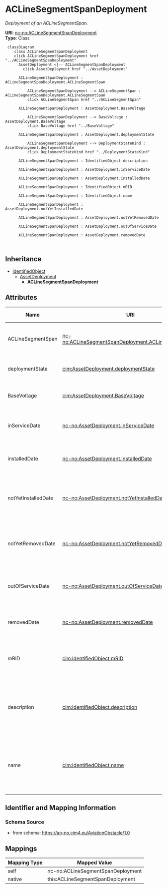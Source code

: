 # ACLineSegmentSpanDeployment


_Deployment of an ACLineSegmentSpan._





**URI**: [nc-no:ACLineSegmentSpanDeployment](https://ap-no.cim4.eu/AviationObstacle/1.0#ACLineSegmentSpanDeployment)<br />
**Type**: Class




```mermaid
 classDiagram
    class ACLineSegmentSpanDeployment
    click ACLineSegmentSpanDeployment href "../ACLineSegmentSpanDeployment"
      AssetDeployment <|-- ACLineSegmentSpanDeployment
        click AssetDeployment href "../AssetDeployment"
      
      ACLineSegmentSpanDeployment : ACLineSegmentSpanDeployment.ACLineSegmentSpan
        
          ACLineSegmentSpanDeployment --> ACLineSegmentSpan : ACLineSegmentSpanDeployment.ACLineSegmentSpan
          click ACLineSegmentSpan href "../ACLineSegmentSpan"
        
      ACLineSegmentSpanDeployment : AssetDeployment.BaseVoltage
        
          ACLineSegmentSpanDeployment --> BaseVoltage : AssetDeployment.BaseVoltage
          click BaseVoltage href "../BaseVoltage"
        
      ACLineSegmentSpanDeployment : AssetDeployment.deploymentState
        
          ACLineSegmentSpanDeployment --> DeploymentStateKind : AssetDeployment.deploymentState
          click DeploymentStateKind href "../DeploymentStateKind"
        
      ACLineSegmentSpanDeployment : IdentifiedObject.description
        
      ACLineSegmentSpanDeployment : AssetDeployment.inServiceDate
        
      ACLineSegmentSpanDeployment : AssetDeployment.installedDate
        
      ACLineSegmentSpanDeployment : IdentifiedObject.mRID
        
      ACLineSegmentSpanDeployment : IdentifiedObject.name
        
      ACLineSegmentSpanDeployment : AssetDeployment.notYetInstalledDate
        
      ACLineSegmentSpanDeployment : AssetDeployment.notYetRemovedDate
        
      ACLineSegmentSpanDeployment : AssetDeployment.outOfServiceDate
        
      ACLineSegmentSpanDeployment : AssetDeployment.removedDate
        
      
```





## Inheritance
* [IdentifiedObject](IdentifiedObject.md)
    * [AssetDeployment](AssetDeployment.md)
        * **ACLineSegmentSpanDeployment**



## Attributes


| Name | URI | Cardinality and Range | Description | Inheritance |
| ---  | --- | --- | --- | --- |
| ACLineSegmentSpan | [nc-no:ACLineSegmentSpanDeployment.ACLineSegmentSpan](https://ap-no.cim4.eu/AviationObstacle/1.0#ACLineSegmentSpanDeployment.ACLineSegmentSpan) | 0..1 <br />  [ACLineSegmentSpan](ACLineSegmentSpan.md)  | The associated AC Line Segment Span | direct |
| deploymentState | [cim:AssetDeployment.deploymentState](http://iec.ch/TC57/CIM100#AssetDeployment.deploymentState) | 0..1 <br />  [DeploymentStateKind](DeploymentStateKind.md)  | Current deployment state of asset | [AssetDeployment](AssetDeployment.md) |
| BaseVoltage | [cim:AssetDeployment.BaseVoltage](http://iec.ch/TC57/CIM100#AssetDeployment.BaseVoltage) | 0..1 <br />  [BaseVoltage](BaseVoltage.md)  | The associated Base Voltage | [AssetDeployment](AssetDeployment.md) |
| inServiceDate | [nc-no:AssetDeployment.inServiceDate](https://ap-no.cim4.eu/AviationObstacle/1.0#AssetDeployment.inServiceDate) | 0..1 <br />  datetime  | Date and time asset was most recently put in service | [AssetDeployment](AssetDeployment.md) |
| installedDate | [nc-no:AssetDeployment.installedDate](https://ap-no.cim4.eu/AviationObstacle/1.0#AssetDeployment.installedDate) | 0..1 <br />  datetime  | Date and time asset was most recently installed | [AssetDeployment](AssetDeployment.md) |
| notYetInstalledDate | [nc-no:AssetDeployment.notYetInstalledDate](https://ap-no.cim4.eu/AviationObstacle/1.0#AssetDeployment.notYetInstalledDate) | 0..1 <br />  datetime  | Date and time of asset deployment transition to not yet installed | [AssetDeployment](AssetDeployment.md) |
| notYetRemovedDate | [nc-no:AssetDeployment.notYetRemovedDate](https://ap-no.cim4.eu/AviationObstacle/1.0#AssetDeployment.notYetRemovedDate) | 0..1 <br />  datetime  | Date and time of asset deployment transition to not yet removed | [AssetDeployment](AssetDeployment.md) |
| outOfServiceDate | [nc-no:AssetDeployment.outOfServiceDate](https://ap-no.cim4.eu/AviationObstacle/1.0#AssetDeployment.outOfServiceDate) | 0..1 <br />  datetime  | Date and time asset was most recently taken out of service | [AssetDeployment](AssetDeployment.md) |
| removedDate | [nc-no:AssetDeployment.removedDate](https://ap-no.cim4.eu/AviationObstacle/1.0#AssetDeployment.removedDate) | 0..1 <br />  datetime  | Date and time asset was most recently removed | [AssetDeployment](AssetDeployment.md) |
| mRID | [cim:IdentifiedObject.mRID](http://iec.ch/TC57/CIM100#IdentifiedObject.mRID) | 0..1 <br />  string  | Master resource identifier issued by a model authority | [IdentifiedObject](IdentifiedObject.md) |
| description | [cim:IdentifiedObject.description](http://iec.ch/TC57/CIM100#IdentifiedObject.description) | 0..1 <br />  string  | The description is a free human readable text describing or naming the object | [IdentifiedObject](IdentifiedObject.md) |
| name | [cim:IdentifiedObject.name](http://iec.ch/TC57/CIM100#IdentifiedObject.name) | 0..1 <br />  string  | The name is any free human readable and possibly non unique text naming the o... | [IdentifiedObject](IdentifiedObject.md) |









## Identifier and Mapping Information







### Schema Source


* from schema: https://ap-no.cim4.eu/AviationObstacle/1.0





## Mappings

| Mapping Type | Mapped Value |
| ---  | ---  |
| self | nc-no:ACLineSegmentSpanDeployment |
| native | this:ACLineSegmentSpanDeployment |




